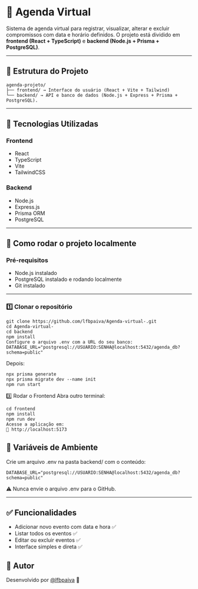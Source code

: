 # 📅 Agenda Virtual

Sistema de agenda virtual para registrar, visualizar, alterar e excluir compromissos com data e horário definidos. O projeto está dividido em **frontend (React + TypeScript)** e **backend (Node.js + Prisma + PostgreSQL)**.

---

## 📂 Estrutura do Projeto
```
agenda-projeto/
├── frontend/ → Interface do usuário (React + Vite + Tailwind)
└── backend/ → API e banco de dados (Node.js + Express + Prisma + PostgreSQL).
```

---

## 🚀 Tecnologias Utilizadas

### Frontend
- React
- TypeScript
- Vite
- TailwindCSS

### Backend
- Node.js
- Express.js
- Prisma ORM
- PostgreSQL

---

## 🔧 Como rodar o projeto localmente

### Pré-requisitos
- Node.js instalado
- PostgreSQL instalado e rodando localmente
- Git instalado

---

### 1️⃣ Clonar o repositório

```
git clone https://github.com/lfbpaiva/Agenda-virtual-.git
cd Agenda-virtual-
cd backend
npm install
Configure o arquivo .env com a URL do seu banco:
DATABASE_URL="postgresql://USUARIO:SENHA@localhost:5432/agenda_db?schema=public"
```

Depois:

```
npx prisma generate
npx prisma migrate dev --name init
npm run start
```

3️⃣ Rodar o Frontend
Abra outro terminal:
```
cd frontend
npm install
npm run dev
Acesse a aplicação em:
📍 http://localhost:5173
```

## 📄 Variáveis de Ambiente

Crie um arquivo .env na pasta backend/ com o conteúdo:

```DATABASE_URL="postgresql://USUARIO:SENHA@localhost:5432/agenda_db?schema=public"```

⚠️ Nunca envie o arquivo .env para o GitHub.

---

## ✅ Funcionalidades

- Adicionar novo evento com data e hora ✅  
- Listar todos os eventos ✅  
- Editar ou excluir eventos ✅  
- Interface simples e direta ✅  


## 📌 Autor
Desenvolvido por [@lfbpaiva](https://github.com/lfbpaiva) 💜

